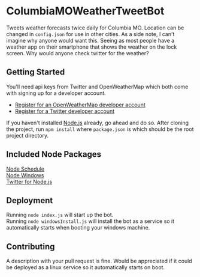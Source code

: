 # ColumbiaMOWeatherTweetBot

Tweets weather forecasts twice daily for Columbia MO. Location can be changed in `config.json` for use in other cities. As a side note, I can't imagine why anyone would want this. Seeing as most people have a weather app on their smartphone that shows the weather on the lock screen. Why would anyone check twitter for the weather?

## Getting Started
You'll need api keys from Twitter and OpenWeatherMap which both come with signing up for a developer account.
+ [Register for an OpenWeatherMap developer account](https://home.openweathermap.org/users/sign_up)
+ [Register for a Twitter developer account](https://developer.twitter.com/en/apply)

If you haven't installed [Node.js](https://nodejs.org/en/download/) already, go ahead and do so.
After cloning the project, run `npm install` where `package.json` is which should be the root project directory.

## Included Node Packages
[Node Schedule](https://www.npmjs.com/package/node-schedule)  
[Node Windows](https://www.npmjs.com/package/node-windows)  
[Twitter for Node.js](https://www.npmjs.com/package/twitter)

## Deployment
Running `node index.js` will start up the bot.  
Running `node windowsInstall.js` will install the bot as a service so it automatically starts when booting your windows machine.

## Contributing
A description with your pull request is fine.
Would be appreciated if it could be deployed as a linux service so it automatically starts on boot. 
